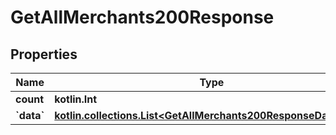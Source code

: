 
# GetAllMerchants200Response

## Properties
Name | Type | Description | Notes
------------ | ------------- | ------------- | -------------
**count** | **kotlin.Int** |  |  [optional]
**&#x60;data&#x60;** | [**kotlin.collections.List&lt;GetAllMerchants200ResponseDataInner&gt;**](GetAllMerchants200ResponseDataInner.md) |  |  [optional]



